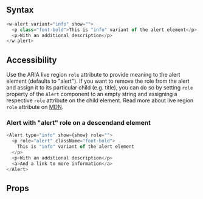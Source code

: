 ## Syntax

```js
<w-alert variant="info" show="">
  <p class="font-bold">This is "info" variant of the alert element</p>
  <p>With an additional description</p>
</w-alert>
```

## Accessibility

Use the ARIA live region `role` attribute to provide meaning to the alert
element (defaults to "alert"). If you want to remove the role from the alert and
assign it to its particular child (e.g. title), you can do so by setting `role`
property of the `Alert` component to an empty string and assigning a respective
`role` attribute on the child element. Read more about live region `role`
attribute on
[MDN](https://developer.mozilla.org/en-US/docs/Web/Accessibility/ARIA/ARIA_Live_Regions#roles_with_implicit_live_region_attributes).

### Alert with "alert" role on a descendand element

```js
<Alert type="info" show={show} role="">
  <p role="alert" className="font-bold">
    This is "info" variant of the alert element
  </p>
  <p>With an additional description</p>
  <a>And a link to more information</a>
</Alert>
```

## Props

<api-table type=elements component="Alert" />
